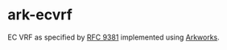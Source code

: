 # ark-ecvrf

EC VRF as specified by [RFC 9381](https://datatracker.ietf.org/doc/rfc9381)
implemented using [Arkworks](https://github.com/arkworks-rs).
